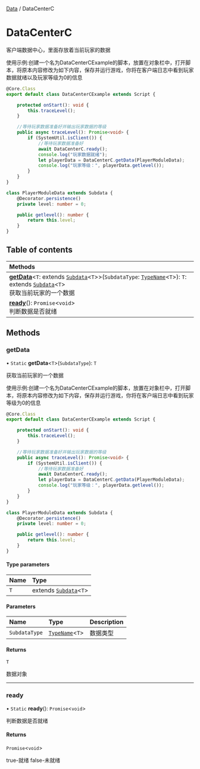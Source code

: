 [Data](../groups/Core.Data.md) / DataCenterC

# DataCenterC <Badge type="tip" text="Class" /> <Score text="DataCenterC" />

客户端数据中心，里面存放着当前玩家的数据

使用示例:创建一个名为DataCenterCExample的脚本，放置在对象栏中，打开脚本，将原本内容修改为如下内容，保存并运行游戏，你将在客户端日志中看到玩家数据就绪以及玩家等级为0的信息
```ts
@Core.Class
export default class DataCenterCExample extends Script {

    protected onStart(): void {
        this.traceLevel();
    }

    //等待玩家数据准备好并输出玩家数据的等级
    public async traceLevel(): Promise<void> {
        if (SystemUtil.isClient()) {
            //等待玩家数据准备好
            await DataCenterC.ready();
            console.log("玩家数据就绪");
            let playerData = DataCenterC.getData(PlayerModuleData);
            console.log("玩家等级：", playerData.getlevel());
        }
    }
}

class PlayerModuleData extends Subdata {
    @Decorator.persistence()
    private level: number = 0;

    public getlevel(): number {
        return this.level;
    }
}
```

## Table of contents

| Methods |
| :-----|
| **[getData](mw.DataCenterC.md#getdata)**<`T`: extends [`Subdata`](mw.Subdata.md)<`T`\>\>(`SubdataType`: [`TypeName`](../interfaces/mw.TypeName.md)<`T`\>): `T`: extends [`Subdata`](mw.Subdata.md)<`T`\> <br> 获取当前玩家的一个数据|
| **[ready](mw.DataCenterC.md#ready)**(): `Promise`<`void`\> <br> 判断数据是否就绪|

## Methods

### getData <Score text="getData" /> 

• `Static` **getData**<`T`\>(`SubdataType`): `T` <Badge type="tip" text="client" />

获取当前玩家的一个数据


使用示例:创建一个名为DataCenterCExample的脚本，放置在对象栏中，打开脚本，将原本内容修改为如下内容，保存并运行游戏，你将在客户端日志中看到玩家等级为0的信息
```ts
@Core.Class
export default class DataCenterCExample extends Script {

    protected onStart(): void {
        this.traceLevel();
    }

    //等待玩家数据准备好并输出玩家数据的等级
    public async traceLevel(): Promise<void> {
        if (SystemUtil.isClient()) {
            //等待玩家数据准备好
            await DataCenterC.ready();
            let playerData = DataCenterC.getData(PlayerModuleData);
            console.log("玩家等级：", playerData.getlevel());
        }
    }
}

class PlayerModuleData extends Subdata {
    @Decorator.persistence()
    private level: number = 0;

    public getlevel(): number {
        return this.level;
    }
}
```

#### Type parameters

| Name | Type |
| :------ | :------ |
| `T` | extends [`Subdata`](mw.Subdata.md)<`T`\> |

#### Parameters

| Name | Type | Description |
| :------ | :------ | :------ |
| `SubdataType` | [`TypeName`](../interfaces/mw.TypeName.md)<`T`\> |  数据类型 |

#### Returns

`T`

数据对象

___

### ready <Score text="ready" /> 

• `Static` **ready**(): `Promise`<`void`\> <Badge type="tip" text="client" />

判断数据是否就绪


#### Returns

`Promise`<`void`\>

true-就绪 false-未就绪

